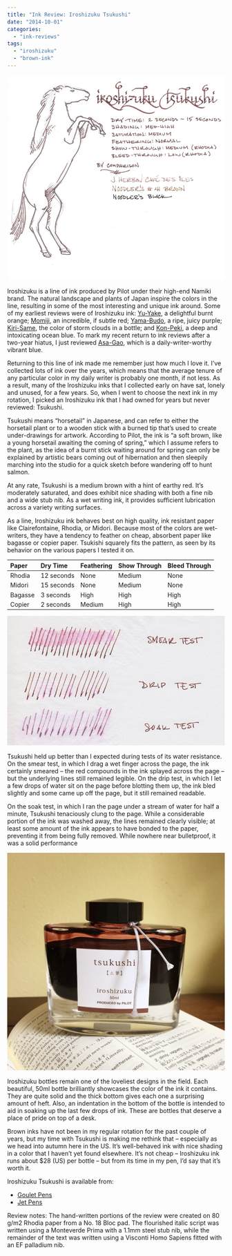 ```yaml
---
title: "Ink Review: Iroshizuku Tsukushi"
date: "2014-10-01"
categories: 
  - "ink-reviews"
tags: 
  - "iroshizuku"
  - "brown-ink"
---
```


![Iroshizuku Tsukushi](exemplar.jpeg)

Iroshizuku is a line of ink produced by Pilot under their high-end Namiki brand. The natural landscape and plants of Japan inspire the colors in the line, resulting in some of the most interesting and unique ink around. Some of my earliest reviews were of Iroshizuku ink: [Yu-Yake](/blog/2010/2/28/ink-review-iroshizuku-yu-yake.html), a delightful burnt orange; [Momiji](/blog/2010/4/28/ink-review-iroshizuku-momiji.html), an incredible, if subtle red; [Yama-Budo](/blog/2010/4/10/ink-review-iroshizuku-yama-budo.html), a ripe, juicy purple; [Kiri-Same](/blog/2010/3/1/ink-review-iroshizuku-kiri-same.html), the color of storm clouds in a bottle; and [Kon-Peki](/blog/2010/3/18/ink-review-iroshizuku-kon-peki.html), a deep and intoxicating ocean blue. To mark my recent return to ink reviews after a two-year hiatus, I just reviewed [Asa-Gao](/blog/2014/8/3/ink-review-iroshizuku-asagao), which is a daily-writer-worthy vibrant blue.

Returning to this line of ink made me remember just how much I love it. I’ve collected lots of ink over the years, which means that the average tenure of any particular color in my daily writer is probably one month, if not less. As a result, many of the Iroshizuku inks that I collected early on have sat, lonely and unused, for a few years. So, when I went to choose the next ink in my rotation, I picked an Iroshizuku ink that I had owned for years but never reviewed: Tsukushi.

Tsukushi means “horsetail” in Japanese, and can refer to either the horsetail plant or to a wooden stick with a burned tip that’s used to create under-drawings for artwork. According to Pilot, the ink is “a soft brown, like a young horsetail awaiting the coming of spring,” which I assume refers to the plant, as the idea of a burnt stick waiting around for spring can only be explained by artistic bears coming out of hibernation and then sleepily marching into the studio for a quick sketch before wandering off to hunt salmon.

At any rate, Tsukushi is a medium brown with a hint of earthy red. It’s moderately saturated, and does exhibit nice shading with both a fine nib and a wide stub nib. As a wet writing ink, it provides sufficient lubrication across a variety writing surfaces.

As a line, Iroshizuku ink behaves best on high quality, ink resistant paper like Clairefontaine, Rhodia, or Midori. Because most of the colors are wet-writers, they have a tendency to feather on cheap, absorbent paper like bagasse or copier paper. Tsukishi squarely fits the pattern, as seen by its behavior on the various papers I tested it on.

| Paper | Dry Time | Feathering | Show Through | Bleed Through |
| :-- | :-- | :-- | :-- | :-- |
| Rhodia | 12 seconds | None | Medium | None |
| Midori | 15 seconds | None | Medium | None |
| Bagasse | 3 seconds | High | High | High |
| Copier | 2 seconds | Medium | High | High |

![Iroshizuku Tsukushi water test](durability.jpeg)

Tsukushi held up better than I expected during tests of its water resistance. On the smear test, in which I drag a wet finger across the page, the ink certainly smeared – the red compounds in the ink splayed across the page – but the underlying lines still remained legible. On the drip test, in which I let a few drops of water sit on the page before blotting them up, the ink bled slightly and some came up off the page, but it still remained readable.

On the soak test, in which I ran the page under a stream of water for half a minute, Tsukushi tenaciously clung to the page. While a considerable portion of the ink was washed away, the lines remained clearly visible; at least some amount of the ink appears to have bonded to the paper, preventing it from being fully removed. While nowhere near bulletproof, it was a solid performance

![Iroshizuku Tsukushi bottle](bottle.jpeg)

Iroshizuku bottles remain one of the loveliest designs in the field. Each beautiful, 50ml bottle brilliantly showcases the color of the ink it contains. They are quite solid and the thick bottom gives each one a surprising amount of heft. Also, an indentation in the bottom of the bottle is intended to aid in soaking up the last few drops of ink. These are bottles that deserve a place of pride on top of a desk.

Brown inks have not been in my regular rotation for the past couple of years, but my time with Tsukushi is making me rethink that – especially as we head into autumn here in the US. It’s well-behaved ink with nice shading in a color that I haven’t yet found elsewhere. It’s not cheap – Iroshizuku ink runs about $28 (US) per bottle – but from its time in my pen, I’d say that it’s worth it.

Iroshizuku Tsukushi is available from:

- [Goulet Pens](http://www.gouletpens.com/Pilot_Iroshizuku_Tsukushi_50ml_Ink_p/pn69218.htm)
- [Jet Pens](http://www.jetpens.com/Pilot-Iroshizuku-Ink-50-ml-Tsukushi-Horsetail-Plant-Reddish-Brown/pd/4663)

Review notes: The hand-written portions of the review were created on 80 g/m2 Rhodia paper from a No. 18 Bloc pad. The flourished italic script was written using a Monteverde Prima with a 1.1mm steel stub nib, while the remainder of the text was written using a Visconti Homo Sapiens fitted with an EF palladium nib.

